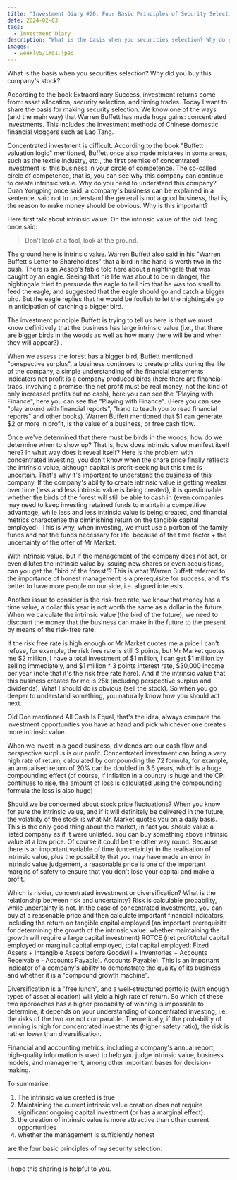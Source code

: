```yaml
---
title: "Investment Diary #20: Four Basic Principles of Security Selection"
date: 2024-02-03
tags:
  - Investment Diary
description: "What is the basis when you securities selection? Why do you want to buy this company's stock?"
images:
  - weekly5/img1.jpeg
---
```


What is the basis when you securities selection? Why did you buy this company's stock?

According to the book Extraordinary Success, investment returns come from: asset allocation, security selection, and timing trades. Today I want to share the basis for making security selection. We know one of the ways (and the main way) that Warren Buffett has made huge gains: concentrated investments. This includes the investment methods of Chinese domestic financial vloggers such as Lao Tang.

Concentrated investment is difficult. According to the book "Buffett valuation logic" mentioned, Buffett once also made mistakes in some areas, such as the textile industry, etc., the first premise of concentrated investment is: this business in your circle of competence. The so-called circle of competence, that is, you can see why this company can continue to create intrinsic value. Why do you need to understand this company? Duan Yongping once said: a company's business can be explained in a sentence, said not to understand the general is not a good business, that is, the reason to make money should be obvious. Why is this important?

Here first talk about intrinsic value. On the intrinsic value of the old Tang once said:

> Don't look at a fool, look at the ground.

The ground here is intrinsic value. Warren Buffett also said in his "Warren Buffett's Letter to Shareholders" that a bird in the hand is worth two in the bush. There is an Aesop's fable told here about a nightingale that was caught by an eagle. Seeing that his life was about to be in danger, the nightingale tried to persuade the eagle to tell him that he was too small to feed the eagle, and suggested that the eagle should go and catch a bigger bird. But the eagle replies that he would be foolish to let the nightingale go in anticipation of catching a bigger bird.

The investment principle Buffett is trying to tell us here is that we must know definitively that the business has large intrinsic value (i.e., that there are bigger birds in the woods as well as how many there will be and when they will appear?) .

When we assess the forest has a bigger bird, Buffett mentioned "perspective surplus", a business continues to create profits during the life of the company, a simple understanding of the financial statements indicators net profit is a company produced birds (here there are financial traps, involving a premise: the net profit must be real money, not the kind of only increased profits but no cash), here you can see the "Playing with Finance", here you can see the "Playing with Finance". (Here you can see "play around with financial reports", "hand to teach you to read financial reports" and other books). Warren Buffett mentioned that $1 can generate $2 or more in profit, is the value of a business, or free cash flow.

Once we've determined that there must be birds in the woods, how do we determine when to show up? That is, how does intrinsic value manifest itself here? In what way does it reveal itself? Here is the problem with concentrated investing, you don't know when the share price finally reflects the intrinsic value, although capital is profit-seeking but this time is uncertain. That's why it's important to understand the business of this company. If the company's ability to create intrinsic value is getting weaker over time (less and less intrinsic value is being created), it is questionable whether the birds of the forest will still be able to cash in (even companies may need to keep investing retained funds to maintain a competitive advantage, while less and less intrinsic value is being created, and financial metrics characterise the diminishing return on the tangible capital employed). This is why, when investing, we must use a portion of the family funds and not the funds necessary for life, because of the time factor + the uncertainty of the offer of Mr Market.

With intrinsic value, but if the management of the company does not act, or even dilutes the intrinsic value by issuing new shares or even acquisitions, can you get the "bird of the forest"? This is what Warren Buffett referred to: the importance of honest management is a prerequisite for success, and it's better to have more people on our side, i.e. aligned interests.

Another issue to consider is the risk-free rate, we know that money has a time value, a dollar this year is not worth the same as a dollar in the future. When we calculate the intrinsic value (the bird of the future), we need to discount the money that the business can make in the future to the present by means of the risk-free rate.

If the risk free rate is high enough or Mr Market quotes me a price I can't refuse, for example, the risk free rate is still 3 points, but Mr Market quotes me $2 million, I have a total investment of $1 million, I can get $1 million by selling immediately, and $1 million * 3 points interest rate, $30,000 income per year (note that it's the risk free rate here). And if the intrinsic value that this business creates for me is 25k (including perspective surplus and dividends). What I should do is obvious (sell the stock). So when you go deeper to understand something, you naturally know how you should act next.

Old Don mentioned All Cash Is Equal, that's the idea, always compare the investment opportunities you have at hand and pick whichever one creates more intrinsic value.

When we invest in a good business, dividends are our cash flow and perspective surplus is our profit. Concentrated investment can bring a very high rate of return, calculated by compounding the 72 formula, for example, an annualised return of 20% can be doubled in 3.6 years, which is a huge compounding effect (of course, if inflation in a country is huge and the CPI continues to rise, the amount of loss is calculated using the compounding formula the loss is also huge)

Should we be concerned about stock price fluctuations? When you know for sure the intrinsic value, and if it will definitely be delivered in the future, the volatility of the stock is what Mr. Market quotes you on a daily basis. This is the only good thing about the market, in fact you should value a listed company as if it were unlisted. You can buy something above intrinsic value at a low price. Of course it could be the other way round. Because there is an important variable of time (uncertainty) in the realisation of intrinsic value, plus the possibility that you may have made an error in intrinsic value judgement, a reasonable price is one of the important margins of safety to ensure that you don't lose your capital and make a profit.

Which is riskier, concentrated investment or diversification? What is the relationship between risk and uncertainty? Risk is calculable probability, while uncertainty is not. In the case of concentrated investments, you can buy at a reasonable price and then calculate important financial indicators, including the return on tangible capital employed (an important prerequisite for determining the growth of the intrinsic value: whether maintaining the growth will require a large capital investment) ROTCE (net profit/total capital employed or marginal capital employed, total capital employed: Fixed Assets + Intangible Assets before Goodwill + Inventories + Accounts Receivable - Accounts Payable). Accounts Payable). This is an important indicator of a company's ability to demonstrate the quality of its business and whether it is a "compound growth machine".

Diversification is a "free lunch", and a well-structured portfolio (with enough types of asset allocation) will yield a high rate of return. So which of these two approaches has a higher probability of winning is impossible to determine, it depends on your understanding of concentrated investing, i.e. the risks of the two are not comparable. Theoretically, if the probability of winning is high for concentrated investments (higher safety ratio), the risk is rather lower than diversification.

Financial and accounting metrics, including a company's annual report, high-quality information is used to help you judge intrinsic value, business models, and management, among other important bases for decision-making.

To summarise:  
1. The intrinsic value created is true  
2. Maintaining the current intrinsic value creation does not require significant ongoing capital investment (or has a marginal effect).   
3. the creation of intrinsic value is more attractive than other current opportunities  
4. whether the management is sufficiently honest  

are the four basic principles of my security selection.

---

I hope this sharing is helpful to you.